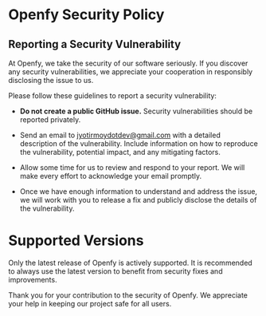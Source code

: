 # Openfy Security Policy

## Reporting a Security Vulnerability

At Openfy, we take the security of our software seriously. If you discover any security vulnerabilities, we appreciate your cooperation in responsibly disclosing the issue to us.

Please follow these guidelines to report a security vulnerability:

- **Do not create a public GitHub issue.** Security vulnerabilities should be reported privately.

- Send an email to jyotirmoydotdev@gmail.com with a detailed description of the vulnerability. Include information on how to reproduce the vulnerability, potential impact, and any mitigating factors.

- Allow some time for us to review and respond to your report. We will make every effort to acknowledge your email promptly.

- Once we have enough information to understand and address the issue, we will work with you to release a fix and publicly disclose the details of the vulnerability.

# Supported Versions

Only the latest release of Openfy is actively supported. It is recommended to always use the latest version to benefit from security fixes and improvements.

Thank you for your contribution to the security of Openfy. We appreciate your help in keeping our project safe for all users.